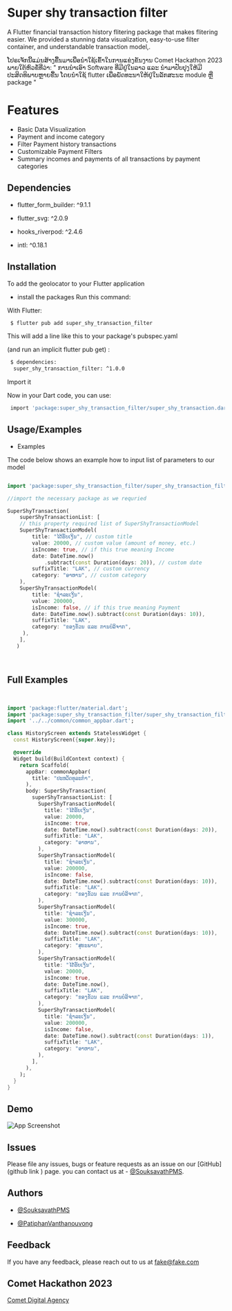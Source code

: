 
# Super shy transaction filter
A Flutter financial transaction history flitering package that makes flitering easier. 
We provided a stunning data visualization, easy-to-use filter container, and understandable transaction model,. 

ໂປຣເຈັກນີ້ແມ່ນສ້າງຂື້ນມາເພື່ອນຳໃຊ້ເຂົ້າໃນການແຂ່ງຂັນງານ Comet Hackathon 2023 ພາຍໃຕ້ຫົວຂໍ້ທີ່ວ່າ: " ການນຳເອົາ Software ທີ່ມີຢູ່ໃນລາວ ແລະ ນຳມາປັບປຸງໃຫ້ມີປະສິດທິພາບຫຼາຍຂື້ນ ໂດຍນຳໃຊ້ flutter ເພື່ອພັດທະນາໃຫ້ຢູ່ໃນລັກສະນະ module ຫຼື package "


# Features
* Basic Data Visualization 
* Payment and income category
* Filter Payment history transactions 
*  Customizable Payment Filters 
* Summary incomes and payments of all transactions by payment categories


## Dependencies

* flutter_form_builder: ^9.1.1

 *  flutter_svg: ^2.0.9

*   hooks_riverpod: ^2.4.6

* intl: ^0.18.1

## Installation
To add the geolocator to your Flutter application

* install the packages 
Run this command:

With Flutter:

```bash
 $ flutter pub add super_shy_transaction_filter

```

This will add a line like this to your package's pubspec.yaml

 (and run an implicit flutter pub get) :

```bash
 $ dependencies:
  super_shy_transaction_filter: ^1.0.0

```

Import it

Now in your Dart code, 
you can use:
```bash
 import 'package:super_shy_transaction_filter/super_shy_transaction.dart_filter';

```


 
## Usage/Examples


* Examples



The code below shows an example how to input list of parameters to our model

```dart

import 'package:super_shy_transaction_filter/super_shy_transaction_filter.dart';

//import the necessary package as we requried

SuperShyTransaction(
    superShyTransactionList: [
    // this property required list of SuperShyTransactionModel
    SuperShyTransactionModel(
        title: "ໄດ້ຮັບເງິນ", // custom title
        value: 20000, // custom value (amount of money, etc.)
        isIncome: true, // if this true meaning Income
        date: DateTime.now()
            .subtract(const Duration(days: 20)), // custom date
        suffixTitle: "LAK", // custom currency
        category: "ອາຫານ", // custom category
    ),
    SuperShyTransactionModel(
        title: "ຊຳລະເງິນ",
        value: 200000,
        isIncome: false, // if this true meaning Payment
        date: DateTime.now().subtract(const Duration(days: 10)),
        suffixTitle: "LAK",
        category: "ຂອງຂັວນ ແລະ ການບໍລິຈາກ",
     ),
    ],
   )




```






    


## Full Examples

``` dart


import 'package:flutter/material.dart';
import 'package:super_shy_transaction_filter/super_shy_transaction_filter.dart';
import '../../common/common_appbar.dart';

class HistoryScreen extends StatelessWidget {
  const HistoryScreen({super.key});

  @override
  Widget build(BuildContext context) {
    return Scaffold(
      appBar: commonAppbar(
        title: "ປະຫວັດທຸລະກຳ",
      ),
      body: SuperShyTransaction(
        superShyTransactionList: [
          SuperShyTransactionModel(
            title: "ໄດ້ຮັບເງິນ",
            value: 20000,
            isIncome: true,
            date: DateTime.now().subtract(const Duration(days: 20)),
            suffixTitle: "LAK",
            category: "ອາຫານ",
          ),
          SuperShyTransactionModel(
            title: "ຊຳລະເງິນ",
            value: 200000,
            isIncome: false,
            date: DateTime.now().subtract(const Duration(days: 10)),
            suffixTitle: "LAK",
            category: "ຂອງຂັວນ ແລະ ການບໍລິຈາກ",
          ),
          SuperShyTransactionModel(
            title: "ຊຳລະເງິນ",
            value: 300000,
            isIncome: true,
            date: DateTime.now().subtract(const Duration(days: 10)),
            suffixTitle: "LAK",
            category: "ສຸຂະພາບ",
          ),
          SuperShyTransactionModel(
            title: "ໄດ້ຮັບເງິນ",
            value: 20000,
            isIncome: true,
            date: DateTime.now(),
            suffixTitle: "LAK",
            category: "ຂອງຂັວນ ແລະ ການບໍລິຈາກ",
          ),
          SuperShyTransactionModel(
            title: "ຊຳລະເງິນ",
            value: 200000,
            isIncome: false,
            date: DateTime.now().subtract(const Duration(days: 1)),
            suffixTitle: "LAK",
            category: "ອາຫານ",
          ),
        ],
      ),
    );
  }
}


```
## Demo
![App Screenshot](https://i.imgur.com/HpQB29H.png)

## Issues

Please file any issues, bugs or feature requests as an issue on our [GitHub](github link ) page. you can contact us at - [@SouksavathPMS](https://github.com/SouksavathPMS). 

## Authors

- [@SouksavathPMS](https://github.com/SouksavathPMS)

- [@PatiphanVanthanouvong](https://github.com/PatiphanVanthanouvong)


## Feedback
If you have any feedback, please reach out to us at fake@fake.com

## Comet Hackathon 2023 

[Comet Digital Agency ](https://www.facebook.com/CometDigitalAgency)
